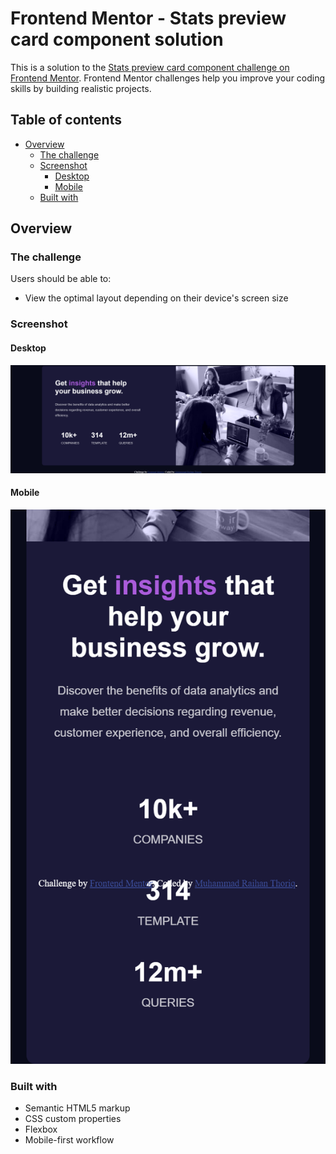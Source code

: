 # Frontend Mentor - Stats preview card component solution

This is a solution to the [Stats preview card component challenge on Frontend Mentor](https://www.frontendmentor.io/challenges/stats-preview-card-component-8JqbgoU62). Frontend Mentor challenges help you improve your coding skills by building realistic projects.

## Table of contents

- [Overview](#overview)
  - [The challenge](#the-challenge)
  - [Screenshot](#screenshot)
    - [Desktop](#desktop)
    - [Mobile](#mobile)
  - [Built with](#built-with)

## Overview

### The challenge

Users should be able to:

- View the optimal layout depending on their device's screen size

### Screenshot

#### Desktop

![](./screenshot/desktop.png)

#### Mobile

![](./screenshot/mobile.png)

### Built with

- Semantic HTML5 markup
- CSS custom properties
- Flexbox
- Mobile-first workflow
